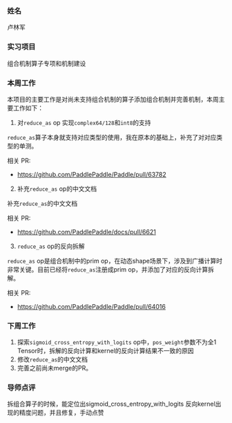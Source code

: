 ### 姓名

卢林军

### 实习项目

组合机制算子专项和机制建设

### 本周工作

本项目的主要工作是对尚未支持组合机制的算子添加组合机制并完善机制，本周主要工作如下：

1. 对`reduce_as` op 实现`complex64/128`和`int8`的支持

`reduce_as`算子本身就支持对应类型的使用，我在原本的基础上，补充了对对应类型的单测。

相关 PR:

- https://github.com/PaddlePaddle/Paddle/pull/63782

2. 补充`reduce_as` op的中文文档

补充`reduce_as`的中文文档

相关 PR:

- https://github.com/PaddlePaddle/docs/pull/6621


3. `reduce_as` op的反向拆解

`reduce_as` op是组合机制中的prim op，在动态shape场景下，涉及到广播计算时非常关键。目前已经将`reduce_as`注册成prim op，并添加了对应的反向计算拆解。

相关 PR:

- https://github.com/PaddlePaddle/Paddle/pull/64016


### 下周工作

1. 探索`sigmoid_cross_entropy_with_logits` op中，`pos_weight`参数不为全1 Tensor时，拆解的反向计算和kernel的反向计算结果不一致的原因
2. 修改`reduce_as`的中文文档
3. 完善之前尚未merge的PR。


### 导师点评
拆组合算子的时候，能定位出sigmoid_cross_entropy_with_logits 反向kernel出现的精度问题，并且修复，手动点赞
